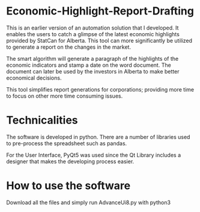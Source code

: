 # Economic-Highlight-Report-Drafting

This is an earlier version of an automation solution that I developed. It enables the users to catch a glimpse of the latest economic highlights provided by StatCan for Alberta. This tool can more significantly be utilized to generate a report on the changes in the market.

The smart algorithm will generate a paragraph of the highlights of the economic indicators and stamp a date on the word document. The document can later be used by the investors in Alberta to make better economical decisions.

This tool simplifies report generations for corporations; providing more time to focus on other more time consuming issues.

# Technicalities

The software is developed in python. There are a number of libraries used to pre-process the spreadsheet such as pandas. 

For the User Interface, PyQt5 was used since the Qt Library includes a designer that makes the developing process easier.


# How to use the software

Download all the files and simply run AdvanceUi8.py with python3
